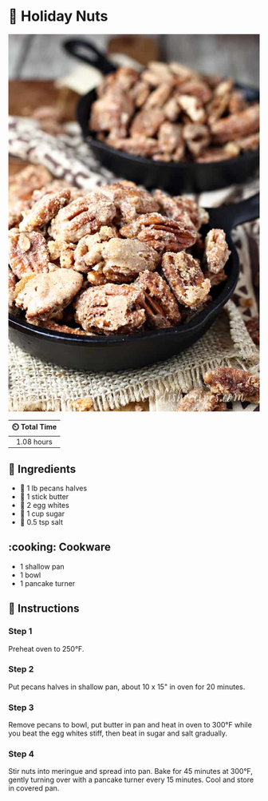 # :chestnut: Holiday Nuts

![Holiday Nuts](../assets/images/holiday-nuts.jpg)

| :timer_clock: Total Time |
|:-----------------------: |
| 1.08 hours |

## :salt: Ingredients

- :chestnut: 1 lb pecans halves
- :butter: 1 stick butter
- :egg: 2 egg whites
- :candy: 1 cup sugar
- :salt: 0.5 tsp salt

## :cooking: Cookware

- 1 shallow pan
- 1 bowl
- 1 pancake turner

## :pencil: Instructions

### Step 1

Preheat oven to 250°F.

### Step 2

Put pecans halves in shallow pan, about 10 x 15" in oven for 20 minutes.

### Step 3

Remove pecans to bowl, put butter in pan and heat in oven to 300°F while you beat the egg whites stiff, then beat in
sugar and salt gradually.

### Step 4

Stir nuts into meringue and spread into pan. Bake for 45 minutes at 300°F, gently turning over with a pancake turner
every 15 minutes. Cool and store in covered pan.
